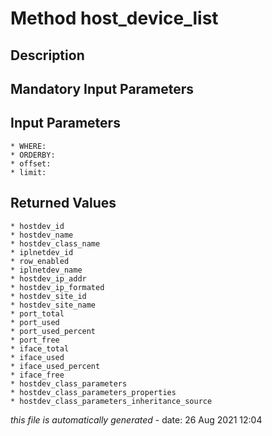 # Method host_device_list

## Description
	

## Mandatory Input Parameters

## Input Parameters
	* WHERE:
	* ORDERBY:
	* offset:
	* limit:

## Returned Values
	* hostdev_id
	* hostdev_name
	* hostdev_class_name
	* iplnetdev_id
	* row_enabled
	* iplnetdev_name
	* hostdev_ip_addr
	* hostdev_ip_formated
	* hostdev_site_id
	* hostdev_site_name
	* port_total
	* port_used
	* port_used_percent
	* port_free
	* iface_total
	* iface_used
	* iface_used_percent
	* iface_free
	* hostdev_class_parameters
	* hostdev_class_parameters_properties
	* hostdev_class_parameters_inheritance_source


*this file is automatically generated* - date: 26 Aug 2021 12:04